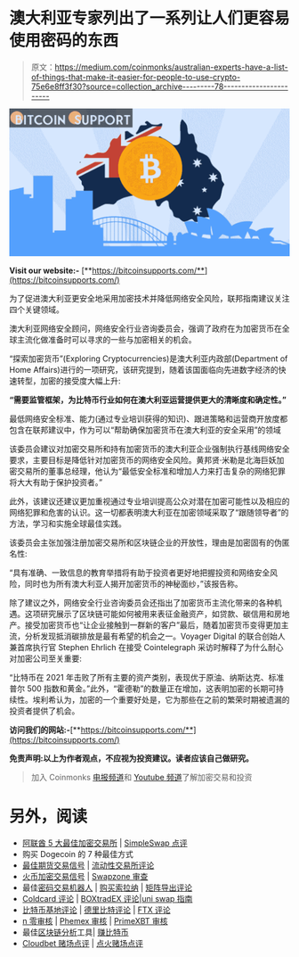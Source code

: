 # 澳大利亚专家列出了一系列让人们更容易使用密码的东西

> 原文：<https://medium.com/coinmonks/australian-experts-have-a-list-of-things-that-make-it-easier-for-people-to-use-crypto-75e6e8ff3f30?source=collection_archive---------78----------------------->

![](img/0d7371a38ad95f33c9cbf32cdf2daad8.png)

**Visit our website:-** [**https://bitcoinsupports.com/**](https://bitcoinsupports.com/)

为了促进澳大利亚更安全地采用加密技术并降低网络安全风险，联邦指南建议关注四个关键领域。

澳大利亚网络安全顾问，网络安全行业咨询委员会，强调了政府在为加密货币在全球主流化做准备时可以寻求的一些与加密相关的机会。

“探索加密货币”(Exploring Cryptocurrencies)是澳大利亚内政部(Department of Home Affairs)进行的一项研究，该研究提到，随着该国面临向先进数字经济的快速转型，加密的接受度大幅上升:

**“需要监管框架，为比特币行业如何在澳大利亚运营提供更大的清晰度和确定性。”**

最低网络安全标准、能力(通过专业培训获得的知识)、跟进策略和运营商开放度都包含在联邦建议中，作为可以“帮助确保加密货币在澳大利亚的安全采用”的领域

该委员会建议对加密交易所和持有加密货币的澳大利亚企业强制执行基线网络安全要求，主要目标是降低针对加密货币的网络安全风险。黄邦贤·米勒是北海巨妖加密交易所的董事总经理，他认为“最低安全标准和增加人力来打击复杂的网络犯罪将大大有助于保护投资者。”

此外，该建议还建议更加重视通过专业培训提高公众对潜在加密可能性以及相应的网络犯罪和危害的认识。这一切都表明澳大利亚在加密领域采取了“跟随领导者”的方法，学习和实施全球最佳实践。

该委员会主张加强注册加密交易所和区块链企业的开放性，理由是加密固有的伪匿名性:

“具有准确、一致信息的教育举措将有助于投资者更好地把握投资和网络安全风险，同时也为所有澳大利亚人揭开加密货币的神秘面纱，”该报告称。

除了建议之外，网络安全行业咨询委员会还指出了加密货币主流化带来的各种机遇。这项研究展示了区块链可能如何被用来表征金融资产，如贷款、碳信用和房地产。接受加密货币也“让企业接触到一群新的客户”最后，随着加密货币变得更加主流，分析发现抵消碳排放是最有希望的机会之一。Voyager Digital 的联合创始人兼首席执行官 Stephen Ehrlich 在接受 Cointelegraph 采访时解释了为什么耐心对加密公司至关重要:

“比特币在 2021 年击败了所有主要的资产类别，表现优于原油、纳斯达克、标准普尔 500 指数和黄金。”此外，“霍德勒”的数量正在增加，这表明加密的长期可持续性。埃利希认为，加密的一个重要好处是，它为那些在之前的繁荣时期被遗漏的投资者提供了机会。

**访问我们的网站:-**[**https://bitcoinsupports.com/**](https://bitcoinsupports.com/)

**免责声明:以上为作者观点，不应视为投资建议。读者应该自己做研究。**

> 加入 Coinmonks [电报频道](https://t.me/coincodecap)和 [Youtube 频道](https://www.youtube.com/c/coinmonks/videos)了解加密交易和投资

# 另外，阅读

*   [阿联酋 5 大最佳加密交易所](https://coincodecap.com/best-crypto-exchanges-in-uae) | [SimpleSwap 点评](https://coincodecap.com/simpleswap-review)
*   购买 Dogecoin 的 7 种最佳方式
*   [最佳期货交易信号](https://coincodecap.com/futures-trading-signals) | [流动性交易所评论](https://coincodecap.com/liquid-exchange-review)
*   [火币加密交易信号](https://coincodecap.com/huobi-crypto-trading-signals) | [Swapzone 审查](/coinmonks/swapzone-review-crypto-exchange-data-aggregator-e0ad78e55ed7)
*   最佳[密码交易机器人](https://coincodecap.com/best-crypto-trading-bots) | [购买索拉纳](https://coincodecap.com/buy-solana) | [矩阵导出评论](https://coincodecap.com/matrixport-review)
*   [Coldcard 评论](https://coincodecap.com/coldcard-review) | [BOXtradEX 评论](https://coincodecap.com/boxtradex-review)|[uni swap 指南](https://coincodecap.com/uniswap)
*   [比特币基地评论](/coinmonks/coinbase-review-6ef4e0f56064) | [德里比特评论](/coinmonks/deribit-review-options-fees-apis-and-testnet-2ca16c4bbdb2) | [FTX 评论](/coinmonks/ftx-crypto-exchange-review-53664ac1198f)
*   [n 零审核](/coinmonks/ngrave-zero-review-c465cf8307fc) | [Phemex 审核](/coinmonks/phemex-review-4cfba0b49e28) | [PrimeXBT 审核](/coinmonks/primexbt-review-88e0815be858)
*   最佳[区块链分析](https://bitquery.io/blog/best-blockchain-analysis-tools-and-software)工具| [赚比特币](/coinmonks/earn-bitcoin-6e8bd3c592d9)
*   [Cloudbet 赌场点评](https://coincodecap.com/cloudbet-casino-review) | [点火赌场点评](https://coincodecap.com/ignition-casino-review)